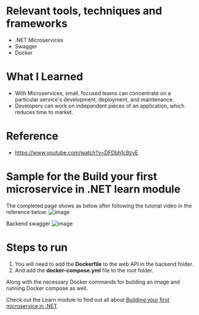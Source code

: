 # Relevant tools, techniques and frameworks
- .NET Microservices
- Swagger
- Docker

# What I Learned
- With Microservices, small, focused teams can concentrate on a particular service's development, deployment, and maintenance.
- Developers can work on independent pieces of an application, which reduces time to market.

# Reference
- https://www.youtube.com/watch?v=DFDbh1c9zyE

# Sample for the Build your first microservice in .NET learn module

The completed page shows as below after following the tutorial video in the reference below.
![image](https://github.com/user-attachments/assets/2820ed85-6b27-4c84-845d-b2af42a14fa2)

Backend swagger
![image](https://github.com/user-attachments/assets/ae15f0d6-06d8-46f5-9a95-db2d82804d00)

# Steps to run

1. You will need to add the **Dockerfile** to the web API in the backend folder.
1. And add the **docker-compose.yml** file to the root folder.

Along with the necessary Docker commands for building an image and running Docker compose as well.

Check out the Learn module to find out all about [Building your first microservice in .NET](https://docs.microsoft.com/learn/modules/dotnet-microservices).


